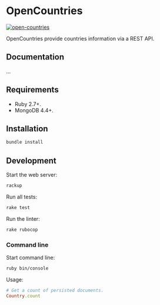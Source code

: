 # OpenCountries

[![open-countries](https://github.com/alejandrocen/open-countries/actions/workflows/ci.yml/badge.svg)](https://github.com/alejandrocen/open-countries/actions/workflows/ci.yml)

OpenCountries provide countries information via a REST API.

## Documentation

...

## Requirements

- Ruby 2.7+.
- MongoDB 4.4+.

## Installation

```sh
bundle install
```

## Development

Start the web server:

```sh
rackup
```

Run all tests:

```sh
rake test
```

Run the linter:

```sh
rake rubocop
```
### Command line

Start command line:

```sh
ruby bin/console
```

Usage:

```ruby
# Get a count of persisted documents.
Country.count
```

